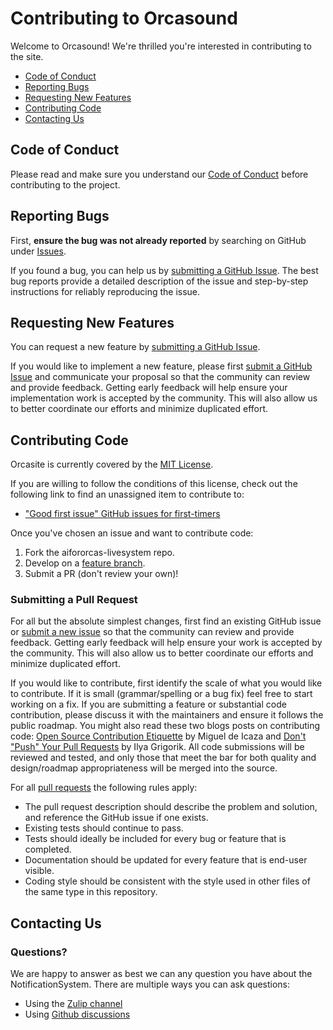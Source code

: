 # Contributing to Orcasound

Welcome to Orcasound! We're thrilled you're interested in contributing to the site.

- [Code of Conduct](#code-of-conduct)
- [Reporting Bugs](#reporting-bugs)
- [Requesting New Features](#requesting-new-features)
- [Contributing Code](#contributing-code)
- [Contacting Us](#contacting-us)

## Code of Conduct

Please read and make sure you understand our [Code of Conduct](/CODE_OF_CONDUCT.md) before contributing to the project.

## Reporting Bugs

First, **ensure the bug was not already reported** by searching on GitHub under
[Issues](https://github.com/orcasound/orcasite/issues).

If you found a bug, you can help us by
[submitting a GitHub Issue](https://github.com/orcasound/aifororcas-livesystem/issues/new).
The best bug reports provide a detailed description of the issue and step-by-step instructions
for reliably reproducing the issue.

## Requesting New Features

You can request a new feature by [submitting a GitHub Issue](https://github.com/orcasound/aifororcas-livesystem/issues/new).

If you would like to implement a new feature, please first
[submit a GitHub Issue](https://github.com/orcasound/aifororcas-livesystem/issues/new) and
communicate your proposal so that the community can review and provide feedback. Getting
early feedback will help ensure your implementation work is accepted by the community.
This will also allow us to better coordinate our efforts and minimize duplicated effort.

## Contributing Code

Orcasite is currently covered by the [MIT License](https://github.com/orcasound/aifororcas-livesystem/tree/main?tab=MIT-1-ov-file#readme).

If you are willing to follow the conditions of this license, check out the following link
to find an unassigned item to contribute to:

- ["Good first issue" GitHub issues for first-timers](https://github.com/orcasound/aifororcas-livesystem/labels/good%20first%20issue)

Once you've chosen an issue and want to contribute code:

1. Fork the aifororcas-livesystem repo.
2. Develop on a [feature branch](https://www.atlassian.com/git/tutorials/comparing-workflows/feature-branch-workflow).
3. Submit a PR (don't review your own)!

### Submitting a Pull Request

For all but the absolute simplest changes, first find an existing GitHub issue or
[submit a new issue](https://github.com/orcasound/aifororcas-livesystem/issues/new) so that the
community can review and provide feedback. Getting early feedback will help ensure your work
is accepted by the community. This will also allow us to better coordinate our efforts and
minimize duplicated effort.

If you would like to contribute, first identify the scale of what you would like to contribute.
If it is small (grammar/spelling or a bug fix) feel free to start working on a fix. If you are
submitting a feature or substantial code contribution, please discuss it with the maintainers and
ensure it follows the public roadmap. You might also read these two blogs posts on contributing
code: [Open Source Contribution Etiquette](http://tirania.org/blog/archive/2010/Dec-31.html) by Miguel de Icaza and
[Don't "Push" Your Pull Requests](https://www.igvita.com/2011/12/19/dont-push-your-pull-requests/) by Ilya Grigorik.
All code submissions will be reviewed and tested, and only those that meet
the bar for both quality and design/roadmap appropriateness will be merged into the source.

For all [pull requests](https://github.com/orcasound/aifororcas-livesystem/pulls) the following rules apply:
- The pull request description should describe the problem and solution, and reference the GitHub issue if one exists.
- Existing tests should continue to pass.
- Tests should ideally be included for every bug or feature that is completed.
- Documentation should be updated for every feature that is end-user visible.
- Coding style should be consistent with the style used in other files of the same type in this repository.

## Contacting Us

### Questions?

We are happy to answer as best we can any question you have about the NotificationSystem.
There are multiple ways you can ask questions:

- Using the [Zulip channel](https://orcasound.zulipchat.com/#narrow/channel/457425-ai4orcas-orcahello)
- Using [Github discussions](https://github.com/orcasound/aifororcas-livesystem/discussions)
